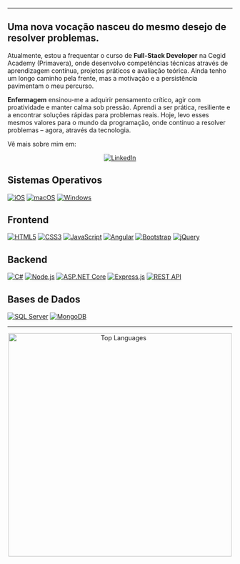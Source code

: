 ***

## Uma nova vocação nasceu do mesmo desejo de resolver problemas.

Atualmente, estou a frequentar o curso de **Full-Stack Developer** na Cegid Academy (Primavera), onde desenvolvo competências técnicas através de aprendizagem contínua, projetos práticos e avaliação teórica. Ainda tenho um longo caminho pela frente, mas a motivação e a persistência pavimentam o meu percurso.

**Enfermagem** ensinou-me a adquirir pensamento crítico, agir com proatividade e manter calma sob pressão. Aprendi a ser prática, resiliente e a encontrar soluções rápidas para problemas reais. Hoje, levo esses mesmos valores para o mundo da programação, onde continuo a resolver problemas – agora, através da tecnologia.

Vê mais sobre mim em:

<div align="center">
  <a href="https://www.linkedin.com/in/luanarfa">
    <img src="https://img.shields.io/badge/LinkedIn-F4CDD9?style=for-the-badge&logo=linkedin&logoColor=white" alt="LinkedIn" />
  </a>
</div>




## Sistemas Operativos 
[![iOS](https://img.shields.io/badge/iOS-3EB991?style=for-the-badge&logo=apple&logoColor=white)](https://www.apple.com/ios/) 
[![macOS](https://img.shields.io/badge/macOS-E01563?style=for-the-badge&logo=apple&logoColor=white)](https://www.apple.com/macos/) 
[![Windows](https://img.shields.io/badge/Windows-6ECADC?style=for-the-badge&logo=windows&logoColor=white)](https://www.microsoft.com/windows/)


## Frontend  
[![HTML5](https://img.shields.io/badge/HTML5-F4CDD9?style=for-the-badge&logo=html5&logoColor=white)](https://developer.mozilla.org/docs/Web/HTML) 
[![CSS3](https://img.shields.io/badge/CSS3-A487D4?style=for-the-badge&logo=css3&logoColor=white)](https://developer.mozilla.org/docs/Web/CSS) 
[![JavaScript](https://img.shields.io/badge/JavaScript-E01563?style=for-the-badge&logo=javascript&logoColor=white)](https://developer.mozilla.org/docs/Web/JavaScript) 
[![Angular](https://img.shields.io/badge/Angular-6ECADC?style=for-the-badge&logo=angular&logoColor=white)](https://angular.io/) 
[![Bootstrap](https://img.shields.io/badge/Bootstrap-3EB991?style=for-the-badge&logo=bootstrap&logoColor=white)](https://getbootstrap.com/) 
[![jQuery](https://img.shields.io/badge/jQuery-F4CDD9?style=for-the-badge&logo=jquery&logoColor=white)](https://jquery.com/)


## Backend  
[![C#](https://img.shields.io/badge/C%23-E01563?style=for-the-badge&logo=c-sharp&logoColor=white)](https://docs.microsoft.com/dotnet/csharp/) 
[![Node.js](https://img.shields.io/badge/Node.js-3EB991?style=for-the-badge&logo=node.js&logoColor=white)](https://nodejs.org/) 
[![ASP.NET Core](https://img.shields.io/badge/ASP.NET_Core-6ECADC?style=for-the-badge&logo=asp.net&logoColor=white)](https://docs.microsoft.com/aspnet/core/) 
[![Express.js](https://img.shields.io/badge/Express.js-A487D4?style=for-the-badge&logo=express&logoColor=white)](https://expressjs.com/) 
[![REST API](https://img.shields.io/badge/REST_API-F4CDD9?style=for-the-badge&logo=api&logoColor=white)](https://restfulapi.net/)


## Bases de Dados  
[![SQL Server](https://img.shields.io/badge/SQL_Server-A487D4?style=for-the-badge&logo=microsoft-sql-server&logoColor=white)](https://www.microsoft.com/sql-server) 
[![MongoDB](https://img.shields.io/badge/MongoDB-3EB991?style=for-the-badge&logo=mongodb&logoColor=white)](https://www.mongodb.com/)

---

<div align="center">
  <a href="https://github.com/anuraghazra/github-readme-stats">
    <img
      src="https://github-readme-stats.vercel.app/api/top-langs/?username=luanarfa&layout=compact&langs_count=8&theme=custom&custom_title=👩🏽‍💻&hide_border=true&bg_color=1a1b27&title_color=F4CDD9&text_color=A487D4&icon_color=3EB991&border_color=6ECADC"
      alt="Top Languages"
      width="500"
    />
  </a>
</div>
